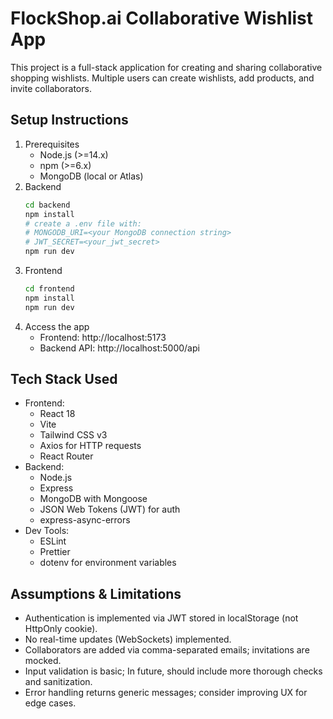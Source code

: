 # FlockShop.ai Collaborative Wishlist App

This project is a full-stack application for creating and sharing collaborative shopping wishlists. Multiple users can create wishlists, add products, and invite collaborators.

## Setup Instructions

1. Prerequisites
   - Node.js (>=14.x)
   - npm (>=6.x)
   - MongoDB (local or Atlas)
2. Backend
   ```bash
   cd backend
   npm install
   # create a .env file with:
   # MONGODB_URI=<your MongoDB connection string>
   # JWT_SECRET=<your_jwt_secret>
   npm run dev
   ```
3. Frontend
   ```bash
   cd frontend
   npm install
   npm run dev
   ```
4. Access the app
   - Frontend: http://localhost:5173
   - Backend API: http://localhost:5000/api

## Tech Stack Used

- Frontend:
  - React 18
  - Vite
  - Tailwind CSS v3
  - Axios for HTTP requests
  - React Router
- Backend:
  - Node.js
  - Express
  - MongoDB with Mongoose
  - JSON Web Tokens (JWT) for auth
  - express-async-errors
- Dev Tools:
  - ESLint
  - Prettier
  - dotenv for environment variables

## Assumptions & Limitations

- Authentication is implemented via JWT stored in localStorage (not HttpOnly cookie).
- No real-time updates (WebSockets) implemented.
- Collaborators are added via comma-separated emails; invitations are mocked.
- Input validation is basic; In future, should include more thorough checks and sanitization.
- Error handling returns generic messages; consider improving UX for edge cases.
